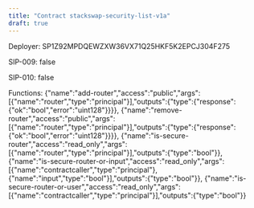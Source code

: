 ```yaml
---
title: "Contract stackswap-security-list-v1a"
draft: true
---
```

Deployer: SP1Z92MPDQEWZXW36VX71Q25HKF5K2EPCJ304F275

SIP-009: false

SIP-010: false

Functions:
{"name":"add-router","access":"public","args":[{"name":"router","type":"principal"}],"outputs":{"type":{"response":{"ok":"bool","error":"uint128"}}}}, {"name":"remove-router","access":"public","args":[{"name":"router","type":"principal"}],"outputs":{"type":{"response":{"ok":"bool","error":"uint128"}}}}, {"name":"is-secure-router","access":"read_only","args":[{"name":"router","type":"principal"}],"outputs":{"type":"bool"}}, {"name":"is-secure-router-or-input","access":"read_only","args":[{"name":"contractcaller","type":"principal"},{"name":"input","type":"bool"}],"outputs":{"type":"bool"}}, {"name":"is-secure-router-or-user","access":"read_only","args":[{"name":"contractcaller","type":"principal"}],"outputs":{"type":"bool"}}
